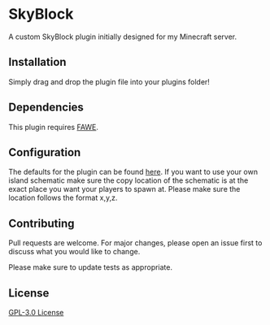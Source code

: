 # SkyBlock
A custom SkyBlock plugin initially designed for my Minecraft server.

## Installation

Simply drag and drop the plugin file into your plugins folder!

## Dependencies

This plugin requires [FAWE](https://www.spigotmc.org/resources/fast-async-worldedit.13932/).

## Configuration

The defaults for the plugin can be found [here](https://pastebin.com/m7SkXtpb).
If you want to use your own island schematic make sure the copy location of the schematic is at the exact place you want your players to spawn at. Please make sure the location follows the format x,y,z.


## Contributing
Pull requests are welcome. For major changes, please open an issue first to discuss what you would like to change.

Please make sure to update tests as appropriate.

## License
[GPL-3.0 License](https://choosealicense.com/licenses/gpl-3.0/)
